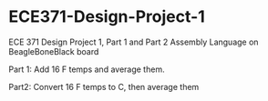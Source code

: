 # ECE371-Design-Project-1
ECE 371 Design Project 1, Part 1 and Part 2
Assembly Language on BeagleBoneBlack board


Part 1: Add 16 F temps and average them.

Part2: Convert 16 F temps to C, then average them
